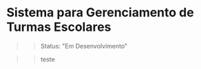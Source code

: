 <h1> Sistema para Gerenciamento de Turmas Escolares </h1>

>> Status: "Em Desenvolvimento"

>> teste
